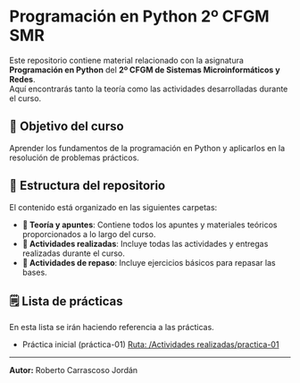 # Programación en Python 2º CFGM SMR

Este repositorio contiene material relacionado con la asignatura **Programación en Python** del **2º CFGM de Sistemas Microinformáticos y Redes**.  
Aquí encontrarás tanto la teoría como las actividades desarrolladas durante el curso.  

## 📌 Objetivo del curso

Aprender los fundamentos de la programación en Python y aplicarlos en la resolución de problemas prácticos.

## 📂 Estructura del repositorio

El contenido está organizado en las siguientes carpetas:  

- **📘 Teoría y apuntes**: Contiene todos los apuntes y materiales teóricos proporcionados a lo largo del curso.  
- **📝 Actividades realizadas**: Incluye todas las actividades y entregas realizadas durante el curso.  
- **📕 Actividades de repaso**: Incluye ejercicios básicos para repasar las bases.  

## 🗒️ Lista de prácticas

En esta lista se irán haciendo referencia a las prácticas.

- Práctica inicial (práctica-01) [Ruta: /Actividades realizadas/practica-01](./Actividades%20realizadas/practica-01)

---

**Autor:** Roberto Carrascoso Jordán